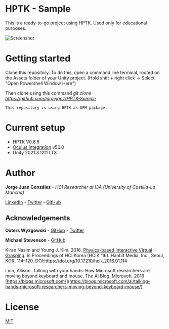 # HPTK - Sample
This is a ready-to-go project using [HPTK](https://github.com/jorgejgnz/HPTK). Used only for educational purposes.

![Screenshot](https://imgur.com/iH35YoZ.jpg)

# Getting started
Clone this repository. To do this, open a command line terminal, rooted on the Assets folder of your Unity project. 
(Hold shift + right click -> Select "Open Powershell Window Here")

Then clone using this command *git clone https://github.com/jorgejgnz/HPTK-Sample*

    This repository is using HPTK as UPM package.

# Current setup
- [HPTK](https://github.com/jorgejgnz/HPTK) V0.6.6
- [Oculus Integration](https://assetstore.unity.com/packages/tools/integration/oculus-integration-82022) v50.0
- Unity 2021.3.12f1 LTS

# Author
**Jorge Juan González** - *HCI Researcher at I3A (University of Castilla-La Mancha)*

[LinkedIn](https://www.linkedin.com/in/jorgejgnz/) - [Twitter](https://twitter.com/jorgejgnz) - [GitHub](https://github.com/jorgejgnz)

## Acknowledgements

**Oxters Wyzgowski** - [GitHub](https://github.com/oxters168) - [Twitter](https://twitter.com/OxGamesCo)

**Michael Stevenson** - [GitHub](https://github.com/mstevenson)

Kiran Nasim and Young J. Kim. 2016. [Physics-based Interactive Virtual Grasping](https://dl.acm.org/doi/10.17210/hcik.2016.01.114). In Proceedings of HCI Korea (HCIK '16). Hanbit Media, Inc., Seoul, KOR, 114–120. DOI:https://doi.org/10.17210/hcik.2016.01.114

Linn, Allison. Talking with your hands: How Microsoft researchers are moving beyond keyboard and mouse. The AI Blog. Microsoft. 2016
[https://blogs.microsoft.com/](https://blogs.microsoft.com/ai/talking-hands-microsoft-researchers-moving-beyond-keyboard-mouse/)

# License
[MIT](./LICENSE.md)
